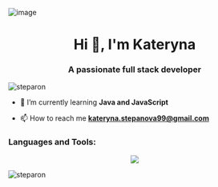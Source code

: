 ![image](https://github.com/steparon/steparon/assets/138889090/1cb9bf45-13ee-4787-bd7e-c9dae354720d)

<h1 align="center">Hi 👋, I'm Kateryna</h1>
<h3 align="center">A passionate full stack developer</h3>

<p align="left"> <img src="https://komarev.com/ghpvc/?username=steparon&label=Profile%20views&color=0e75b6&style=flat" alt="steparon" /> </p>


- 🌱 I’m currently learning **Java and JavaScript**

- 📫 How to reach me **kateryna.stepanova99@gmail.com**

<p align="left">
</p>

<h3 align="left">Languages and Tools:</h3>
<p align="center">
  <a href="https://skillicons.dev">
    <img src="https://skillicons.dev/icons?i=java,spring,git,kubernetes,docker" />
  </a>
</p>

<p><img align="center" src="https://github-readme-streak-stats.herokuapp.com/?user=steparon&" alt="steparon" /></p>




